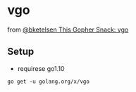 # vgo

from [@bketelsen This Gopher Snack: vgo](https://www.gophersnacks.com/programs/using-vgo-for-go-dependency-management)

## Setup
- requirese go1.10
```
go get -u golang.org/x/vgo
```